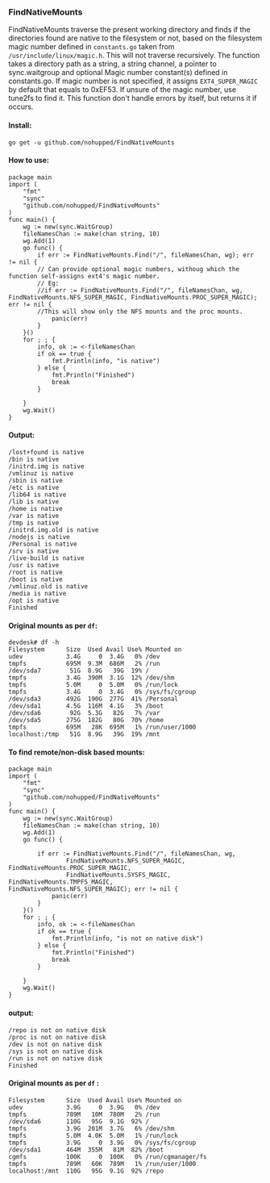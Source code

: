 ### FindNativeMounts

FindNativeMounts traverse the present working directory and finds if the directories
found are native to the filesystem or not, based on the filesystem magic number defined in `constants.go` taken
from `/usr/include/linux/magic.h`. This will not traverse recursively.
The function takes a directory path as a string, a string channel, a pointer to
sync.waitgroup and optional Magic number constant(s) defined in constants.go.
If magic number is not specified, it assigns `EXT4_SUPER_MAGIC` by default that equals to 0xEF53.
If unsure of the magic number, use tune2fs to find it. This function don't handle
errors by itself, but returns it if occurs.

#### Install:

```
go get -u github.com/nohupped/FindNativeMounts
```

#### How to use:

```
package main
import (
	"fmt"
	"sync"
	"github.com/nohupped/FindNativeMounts"
)
func main() {
	wg := new(sync.WaitGroup)
	fileNamesChan := make(chan string, 10)
	wg.Add(1)
	go func() {
		if err := FindNativeMounts.Find("/", fileNamesChan, wg); err != nil { 
		// Can provide optional magic numbers, withoug which the function self-assigns ext4's magic number. 
		// Eg:
		//if err := FindNativeMounts.Find("/", fileNamesChan, wg, FindNativeMounts.NFS_SUPER_MAGIC, FindNativeMounts.PROC_SUPER_MAGIC); err != nil { 
		//This will show only the NFS mounts and the proc mounts.
			panic(err)
		}
	}()
	for ; ; {
		info, ok := <-fileNamesChan
		if ok == true {
			fmt.Println(info, "is native")
		} else {
			fmt.Println("Finished")
			break
		}

	}
	wg.Wait()
}
```

#### Output:

```
/lost+found is native
/bin is native
/initrd.img is native
/vmlinuz is native
/sbin is native
/etc is native
/lib64 is native
/lib is native
/home is native
/var is native
/tmp is native
/initrd.img.old is native
/nodejs is native
/Personal is native
/srv is native
/live-build is native
/usr is native
/root is native
/boot is native
/vmlinuz.old is native
/media is native
/opt is native
Finished
```

#### Original mounts as per `df`:

```
devdesk# df -h
Filesystem      Size  Used Avail Use% Mounted on
udev            3.4G     0  3.4G   0% /dev
tmpfs           695M  9.3M  686M   2% /run
/dev/sda7        51G  8.9G   39G  19% /
tmpfs           3.4G  390M  3.1G  12% /dev/shm
tmpfs           5.0M     0  5.0M   0% /run/lock
tmpfs           3.4G     0  3.4G   0% /sys/fs/cgroup
/dev/sda3       492G  190G  277G  41% /Personal
/dev/sda1       4.5G  116M  4.1G   3% /boot
/dev/sda6        92G  5.3G   82G   7% /var
/dev/sda5       275G  182G   80G  70% /home
tmpfs           695M   28K  695M   1% /run/user/1000
localhost:/tmp   51G  8.9G   39G  19% /mnt
```

#### To find remote/non-disk based mounts:

```
package main
import (
	"fmt"
	"sync"
	"github.com/nohupped/FindNativeMounts"
)
func main() {
	wg := new(sync.WaitGroup)
	fileNamesChan := make(chan string, 10)
	wg.Add(1)
	go func() {

		if err := FindNativeMounts.Find("/", fileNamesChan, wg,
				FindNativeMounts.NFS_SUPER_MAGIC, FindNativeMounts.PROC_SUPER_MAGIC,
				FindNativeMounts.SYSFS_MAGIC, FindNativeMounts.TMPFS_MAGIC, 								FindNativeMounts.NFS_SUPER_MAGIC); err != nil {
			panic(err)
		}
	}()
	for ; ; {
		info, ok := <-fileNamesChan
		if ok == true {
			fmt.Println(info, "is not on native disk")
		} else {
			fmt.Println("Finished")
			break
		}

	}
	wg.Wait()
}
```
#### output:

```
/repo is not on native disk
/proc is not on native disk
/dev is not on native disk
/sys is not on native disk
/run is not on native disk
Finished
```

#### Original mounts as per `df` :

```
Filesystem      Size  Used Avail Use% Mounted on
udev            3.9G     0  3.9G   0% /dev
tmpfs           789M   10M  780M   2% /run
/dev/sda6       110G   95G  9.1G  92% /
tmpfs           3.9G  201M  3.7G   6% /dev/shm
tmpfs           5.0M  4.0K  5.0M   1% /run/lock
tmpfs           3.9G     0  3.9G   0% /sys/fs/cgroup
/dev/sda1       464M  355M   81M  82% /boot
cgmfs           100K     0  100K   0% /run/cgmanager/fs
tmpfs           789M   60K  789M   1% /run/user/1000
localhost:/mnt  110G   95G  9.1G  92% /repo

```
